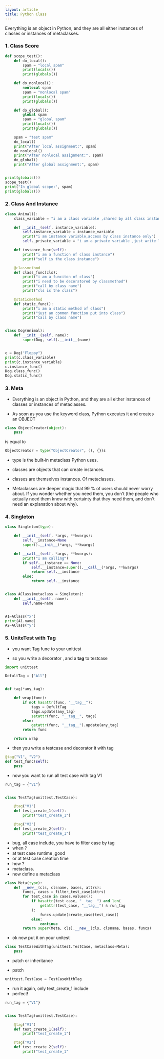 ```yaml
---
layout: article
title: Python Class 
---
```


Everything is an object in Python, and they are all either instances of classes or instances of metaclasses.


### 1. Class Score

``` python
def scope_test():
    def do_local():
        spam = "local spam"
        print(locals())
        print(globals())

    def do_nonlocal():
        nonlocal spam
        spam = "nonlocal spam"
        print(locals())
        print(globals())

    def do_global():
        global spam
        spam = "global spam"
        print(locals())
        print(globals())

    spam = "test spam"
    do_local()
    print("After local assignment:", spam)
    do_nonlocal()
    print("After nonlocal assignment:", spam)
    do_global()
    print("After global assignment:", spam)


print(globals())
scope_test()
print("In global scope:", spam)
print(globals())
```

### 2. Class And Instance

``` python
class Animal():
    class_variable = "i am a class variable ,shared by all class instance"

    def __init__(self, instance_variable):
        self.instance_variable = instance_variable
        print("i am instance variable,access by class instance only")
        self._private_variable = "i am a private variable ,just write like this"

    def instance_func(self):
        print("i am a function of class instance")
        print("self is the class instance")

    @classmethod
    def class_func(cls):
        print("i am a funciton of class")
        print("i need to be decoratored by classmethod")
        print("call by class name")
        print("cls is the class")

    @staticmethod
    def static_func():
        print("i am a static method of class")
        print("just an common function put into class")
        print("call by class name")


class Dog(Animal):
    def __init__(self, name):
        super(Dog, self).__init__(name)


c = Dog("Floppy")
print(c.class_variable)
print(c.instance_variable)
c.instance_func()
Dog.class_func()
Dog.static_func()

```

### 3. Meta

* Everything is an object in Python, and they are all either instances of classes or instances of metaclasses.

* As soon as you use the keyword class, Python executes it and creates an OBJECT

``` python
class ObjectCreator(object):
    pass
```
is equal to
``` python
ObjectCreator = type("ObjectCreator", (), {})s
```

* type is the built-in metaclass Python uses.

* classes are objects that can create instances.

* classes are themselves instances. Of metaclasses.


* Metaclasses are deeper magic that 99 % of users should never worry about. If you wonder whether you need them, you don't (the people who actually need them know with certainty that they need them, and don't need an explanation about why).

### 4. Singleton

``` python
class Singleton(type):

    def __init__(self, *args, **kwargs):
        self.__instance=None
        super().__init__(*args, **kwargs)

    def __call__(self, *args, **kwargs):
        print("I am calling")
        if self.__instance == None:
            self.__instance=super().__call__(*args, **kwargs)
            return self.__instance
        else:
            return self.__instance


class AClass(metaclass = Singleton):
    def __init__(self, name):
        self.name=name


A1=AClass("x")
print(A1.name)
A2=AClass("y")
```

### 5. UniteTest with Tag

* you want Tag func to your unittest

* so you write a decorator , and a __tag__ to testcase

``` python
import unittest

DefultTag = {"All"}


def tag(*any_tag):

    def wrap(func):
        if not hasattr(func, "__tag__"):
            tags = DefultTag
            tags.update(any_tag)
            setattr(func, "__tag__", tags)
        else:
            getattr(func, "__tag__").update(any_tag)
        return func

    return wrap
```
* then you write a testcase and decorator it with tag

``` python
@tag("V1", "V2")
def test_func(self):
    pass
``` 
* now you want to run all test case with tag V1

``` python
run_tag = {"V1"}


class TestTag(unittest.TestCase):

    @tag("V1")
    def test_create_1(self):
        print("test_create_1")

    @tag("V2")
    def test_create_2(self):
        print("test_create_1")
``` 

* bug, all case include, you have to filter case by tag
* when ?
* at test case runtime ,good
* or at test case creation time
* how ?
* metaclass.
* now define a metaclass
``` python
class Meta(type):
    def __new__(cls, clsname, bases, attrs):
        funcs, cases = filter_test_case(attrs)
        for test_case in cases.values():
            if hasattr(test_case, "__tag__") and len(
                getattr(test_case, "__tag__") & run_tag
            ):
                funcs.update(create_case(test_case))
            else:
                continue
        return super(Meta, cls).__new__(cls, clsname, bases, funcs)
``` 
* ok now put it on your unitest

``` python
class TestCaseWithTag(unittest.TestCase, metaclass=Meta):
    pass
``` 
* patch or  inheritance 

* patch
``` python
unittest.TestCase = TestCaseWithTag
```
* run it again, only test_create_1 include
* perfect!
``` python
run_tag = {"V1"}


class TestTag(unittest.TestCase):

    @tag("V1")
    def test_create_1(self):
        print("test_create_1")

    @tag("V2")
    def test_create_2(self):
        print("test_create_1"
```